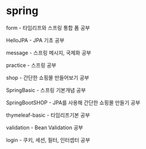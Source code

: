 # spring
form - 타임리프와 스프링 통합 폼 공부

HelloJPA - JPA 기초 공부

message - 스프링 메시지, 국제화 공부

practice - 스프링 공부

shop - 간단한 쇼핑몰 만들어보기 공부

SpringBasic - 스프링 기본개념 공부

SpringBootSHOP - JPA를 사용해 간단한 쇼핑몰 만들기 공부

thymeleaf-basic - 타임리프기본 공부

validation - Bean Validation 공부

login - 쿠키, 세션, 필터, 인터셉터 공부